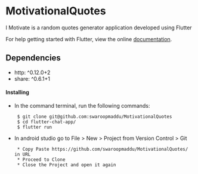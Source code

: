 # MotivationalQuotes
I Motivate is a random quotes generator application developed using Flutter

For help getting started with Flutter, view the online <a href="https://flutter.dev/">documentation</a>.

## Dependencies 
  * http: ^0.12.0+2
  * share: ^0.6.1+1

#### Installing
  * In the command terminal, run the following commands:
    ```  
     $ git clone git@github.com:swaroopmaddu/MotivationalQuotes
     $ cd flutter-chat-app/
     $ flutter run
    ```
  * In android studio go to File > New > Project from Version Control > Git
  
      ```
       * Copy Paste https://github.com/swaroopmaddu/MotivationalQuotes/ in URL
       * Proceed to Clone
       * Close the Project and open it again
      ```
